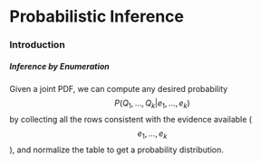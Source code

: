 # Probabilistic Inference

### Introduction

##### Inference by Enumeration

Given a joint PDF, we can compute any desired probability $$P(Q_1, \ldots, Q_k | e_1, \ldots, e_k)$$ by collecting all the rows consistent with the evidence available ($$e_1, \ldots, e_k$$), and normalize the table to get a probability distribution.









